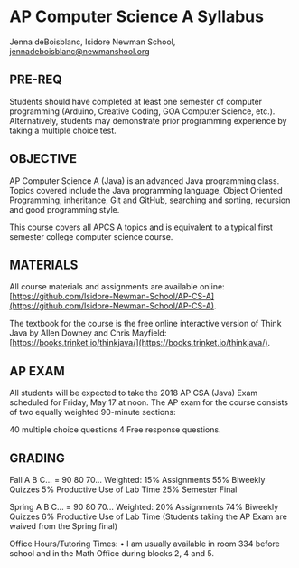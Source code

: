 # AP Computer Science A Syllabus

Jenna deBoisblanc, Isidore Newman School, jennadeboisblanc@newmanshool.org

## PRE-REQ
Students should have completed at least one semester of computer programming (Arduino, Creative Coding, GOA Computer Science, etc.). Alternatively, students may demonstrate prior programming experience by taking a multiple choice test.

## OBJECTIVE
AP Computer Science A (Java) is an advanced Java programming class. Topics covered include the Java programming language, Object Oriented Programming, inheritance, Git and GitHub, searching and sorting, recursion and good programming style.

This course covers all APCS A topics and is equivalent to a typical first semester college computer science course.

## MATERIALS
All course materials and assignments are available online: [https://github.com/Isidore-Newman-School/AP-CS-A](https://github.com/Isidore-Newman-School/AP-CS-A).

The textbook for the course is the free online interactive version of Think Java by Allen Downey and Chris Mayfield: [https://books.trinket.io/thinkjava/](https://books.trinket.io/thinkjava/).

## AP EXAM
All students will be expected to take the 2018 AP CSA (Java) Exam scheduled for Friday, May 17 at noon. The AP exam for the course consists of two equally weighted 90-minute sections:

   40 multiple choice questions
   4 Free response questions.

## GRADING
Fall
A B C... = 90 80 70...
Weighted:
15% Assignments
55% Biweekly Quizzes
5% Productive Use of Lab Time
25% Semester Final

Spring
A B C... = 90 80 70...
Weighted:
20% Assignments
74% Biweekly Quizzes
6% Productive Use of Lab Time
(Students taking the AP Exam are waived from the Spring final)

Office Hours/Tutoring Times:
• I am usually available in room 334 before school and in the Math Office during blocks 2, 4 and
5.
